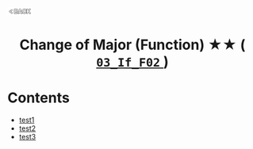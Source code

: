 <p align="left">
  <a href="../README.md">
    <img src="../../Z99-OTHERS/00-common/00-back.png" style="width:10%">
  </a>
</p>

<div align="center">
  <h1>
    Change of Major (Function) ★★ (
      <a href="https://drive.google.com/file/d/1nQPh-_8_xB0CoRFRaLPMdGSMfGRpBB1v/view?usp=drive_link">
        <code>03_If_F02</code>
      </a>
    )
  </h1>
</div>

# Contents

-   [test1]()
-   [test2]()
-   [test3]()
